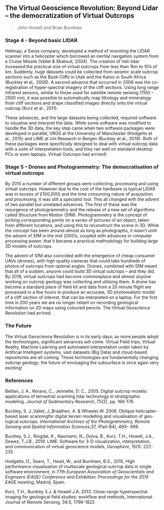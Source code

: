 ## The Virtual Geoscience Revolution: Beyond Lidar – the democratization of Virtual Outcrops 
> John Howell and Brian Burnham

### Stage 4 - Beyond basic LIDAR 
Helimap, a Swiss company, developed a method of mounting the LIDAR scanner into a helicopter which borrowed an inertial navigation system from a Cruise Missile (Vallet & Skaloud, 2004). The creation of heli-lidar increased the practical size of virtual outcrops from less than 1km to 10’s of km. Suddenly, huge datasets could be collected from seismic scale outcrop sections such as the Book Cliffs in Utah and the Karoo in South Africa (Buckley et al,. 2008). 
A second advance that occurred in 2006 was the co-registration of hyper-spectral imagery of the cliff sections. Using long range infrared sensors, similar to those used for satellite remote sensing (1100 – 2500 nm), it was possible to automatically map lithology and mineralogy from cliff sections and drape classified images directly onto the virtual outcrop (Kurz et al., 2011). 

These advances, and the large datasets being collected, required software to visualise and interpret the data. While some software was modified to handle the 3D data, the key step came when two software packages were developed in parallel, VRGS at the University of Manchester (Hodgetts et al., 2015) and LIME at Uni Research in Bergen (Buckley et al., 2019).  Both of these packages were specifically designed to deal with virtual outcrop data with a suite of interpretation tools, and they ran well on standard desktop PCs or even laptops. Virtual Outcrops had arrived! 

### Stage 5 – Drones and Photogrammetry: The democratisation of virtual outcrops 
By 2010 a number of different groups were collecting, processing and using virtual outcrops. However due to the cost of the hardware (a typical LIDAR was in excess of £100,000) and the time consuming nature of acquisition and processing, it was still a specialist tool. This all changed with the advent of two parallel but unrelated advances. The first of these was the resurgence of photogrammetry and the release of a new set of algorithms called Structure from Motion (SfM). Photogrammetry is the concept of picking corresponding points on a series of pictures of an object, taken from different locations, and using this to reconstruct the scene in 3D. While the concept has been around almost as long as photographs, it wasn’t until the advent of SfM in the mid 2000’s, coupled with advances in computer processing power, that it became a practical methodology for building large 3D models of  outcrops. 

The advent of SfM also coincided with the emergence of cheap consumer UAVs (drones), with high quality cameras that could take hundreds of photos of outcrops from optimal angles. Drones, combined with SfM meant that all of a sudden, anyone could build 3D virtual outcrops – and they did. By 2018, virtual outcrops had become commonplace and almost anyone working on outcrop geology was collecting and utilising them. A drone has become a standard piece of field kit and data from a 20 minute flight are processed in a few hours to produce an accurate, 3D photorealistic model of a cliff section of interest, that can be interpreted on a laptop. For the first time in 200 years we are no longer reliant on recording geological information on 2D maps using coloured pencils. The Virtual Geoscience Revolution had arrived. 

### The Future 
The Virtual Geoscience Revolution is in its early days; as more people adopt the technologies, significant advances will come. Virtual Field trips, Virtual Reality, Machine Learning and automated interpretation under taken by Artificial Intelligent systems, vast datasets (Big Data) and cloud-based repositories are all coming. These technologies are fundamentally changing outcrop geology; the future of envisaging the subsurface is once again very exciting! 

### References
Bellian, J. A., Kerans, C.,  Jennette, D. C., 2005. Digital outcrop models: applications of terrestrial scanning lidar technology in stratigraphic modeling. _Journal of  Sedimentary Research_, 75(2), pp. 166-176.

Buckley, S. J.,Vallet, J.,Braathen, A. & Wheeler,W. 2008. Oblique helicopter-based laser scanningfor digital terrain modelling and visualisation of geo-logical outcrops. _International Archives of the Photogrammetry, Remote Sensing and Spatial Information Sciences_,37, (Part B4), 493– 498.

Buckley, S.J., Ringdal, K., Naumann, N., Dolva, B., Kurz, T.H., Howell, J.A., Dewez, T.J.B., 2019. LIME: Software for 3-D visualization, interpretation, and communication of virtual geoscience models, _Geosphere_, 15(1): 222-235

Hodgetts, D., Seers, T., Head, W., and Burnham, B.S., 2015, High performance visualisation of multiscale geological outcrop data in single software environment, in _77th European Association of Geoscientists and Engineers (EAGE) Conference and Exhibition: Proceedings for the 2015 EAGE meeting_, Madrid, Spain.

Kurz, T.H., Buckley S.J. & Howell J.A. 2013. Close-range hyperspectral imaging for geological field studies: workflow and methods, International Journal of Remote Sensing, 34:5, 1798-1822
